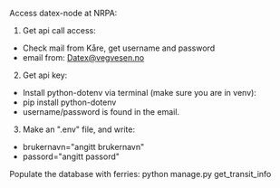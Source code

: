 Access datex-node at NRPA:
1. Get api call access:
-   Check mail from Kåre, get username and password
-   email from: <Datex@vegvesen.no>
2. Get api key:
-   Install python-dotenv via terminal (make sure you are in venv):
-   pip install python-dotenv
-   username/password is found in the email.
3.  Make an ".env" file, and write:
-   brukernavn="angitt brukernavn"
-   passord="angitt passord"

Populate the database with ferries:
python manage.py get_transit_info